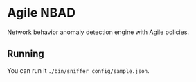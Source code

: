 # Agile NBAD

Network behavior anomaly detection engine with Agile policies.

## Running

You can run it `./bin/sniffer config/sample.json`.